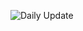 ![Daily Update](https://github.com/Jan-Fcloud/SI-CERT-PiHole/actions/workflows/daily-update.yml/badge.svg)
